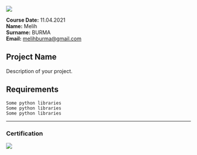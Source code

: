 ![](img/newlogo.png)

**Course Date:** 11.04.2021  
**Name:** Melih  
**Surname:** BURMA  
**Email:** melihburma@gmail.com   

## Project Name
Description of your project.

## Requirements
```
Some python libraries
Some python libraries
Some python libraries
```
---

### Certification
![](img/TopLearnerCertificate.png)

